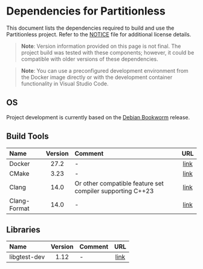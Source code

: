 # Dependencies for Partitionless

This document lists the dependencies required to build and use the Partitionless project.
Refer to the [NOTICE](./NOTICE) file for additional license details.

> **Note**: Version information provided on this page is not final. The project build was tested with these components; however, it could be compatible with older versions of these dependencies.

> **Note**: You can use a preconfigured development environment from the Docker image directly or with the development container functionality in Visual Studio Code.

## OS

Project development is currently based on the [Debian Bookworm](https://www.debian.org/releases/bookworm/) release.

## Build Tools

|Name|Version|Comment|URL|
|:-|:-:|:-|:-:|
|Docker|27.2|-|[link](https://docs.docker.com/engine/)|
|CMake|3.23|-|[link](https://cmake.org)|
|Clang|14.0|Or other compatible feature set compiler supporting C++23|[link](https://clang.llvm.org)|
|Clang-Format|14.0|-|[link](https://releases.llvm.org/14.0.0/tools/clang/docs/ClangFormat.html)|

## Libraries

|Name|Version|Comment|URL|
|:-|:-:|:-|:-:|
|libgtest-dev|1.12|-|[link](https://google.github.io/googletest/)|
